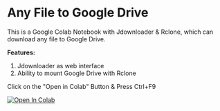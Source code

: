 # Any File to Google Drive
This is a Google Colab Notebook with Jdownloader & Rclone, which can download any file to Google Drive. 

<b>Features:</b>
1. Jdownloader as web interface
2. Ability to mount Google Drive with Rclone

Click on the "Open in Colab" Button & Press Ctrl+F9

<a href="https://colab.research.google.com/github/cheems/Any-file-to-Google-Drive/blob/master/Any_file_to_Google_Drive.ipynb" target="_parent\"><img src="https://colab.research.google.com/assets/colab-badge.svg" alt="Open In Colab"/></a>

